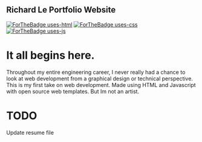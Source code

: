 ## Richard Le Portfolio Website


[![ForTheBadge uses-html](http://ForTheBadge.com/images/badges/uses-html.svg)](http://ForTheBadge.com)
[![ForTheBadge uses-css](http://ForTheBadge.com/images/badges/uses-css.svg)](http://ForTheBadge.com)
[![ForTheBadge uses-js](http://ForTheBadge.com/images/badges/uses-js.svg)](http://ForTheBadge.com)



# It all begins here.

Throughout my entire engineering career, I never really had a chance to look at web development from a graphical design or technical perspective. This is my first take on web development. Made using HTML and Javascript with open source web templates. But Im not an artist.

# TODO

Update resume file